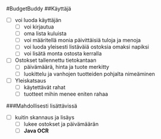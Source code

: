 #BudgetBuddy
##Käyttäjä
 - [ ] voi luoda käyttäjän
	 - [ ] voi kirjautua
	 - [ ] oma lista kuluista
	 - [ ] voi määritellä monia päivittäisiä tuloja ja menoja
	 - [ ] voi luoda yleisesti listäväiä ostoksia omaksi napiksi
	 - [ ] voi lisätä monta ostosta kerralla
 - [ ] Ostokset tallennettu tietokantaan
	 - [ ] päivämäärä, hinta ja tuote merkitty
	 - [ ] luokittelu ja vanhojen tuotteiden pohjalta nimeäminen
 - [ ] Yleiskatsaus
	 - [ ] käytettävät rahat
	 - [ ] tuotteet mihin menee eniten rahaa

###Mahdollisesti lisättävissä
 - [ ] kuitin skannaus ja lisäys
	 - [ ] lukee ostokset ja päivämäärän
	 - [ ] **Java OCR**
